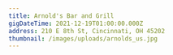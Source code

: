 ```yaml
---
title: Arnold's Bar and Grill
gigDateTime: 2021-12-19T01:00:00.000Z
address: 210 E 8th St, Cincinnati, OH 45202
thumbnail: /images/uploads/arnolds_us.jpg
---
```


